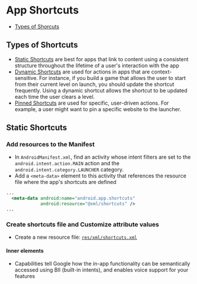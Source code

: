 # App Shortcuts
* [Types of Shorcuts](#types-of-shortcuts)


## Types of Shortcuts
* [Static Shortcuts](#static-shortcuts)
are best for apps that link to content using a consistent structure throughout the lifetime of a user's interaction with the app
* [Dynamic Shortcuts](#dynamic-shortcuts)
are used for actions in apps that are context-sensitive.
For instance, if you build a game that allows the user to start from their current level on launch, you should update the shortcut frequently.
Using a dynamic shortcut allows the shortcut to be updated each time the user clears a level.
* [Pinned Shortcuts](#pinned-shortcuts)
are used for specific, user-driven actions. For example, a user might want to pin a specific website to the launcher.

## Static Shortcuts
### Add resources to the Manifest
- In `AndroidManifest.xml`, find an activity whose intent filters are set to the `android.intent.action.MAIN` action and the `android.intent.category.LAUNCHER` category. 
- Add a `<meta-data>` element to this activity that references the resource file where the app's shortcuts are defined
```xml
...
  <meta-data android:name="android.app.shortcuts"
             android:resource="@xml/shortcuts" /> 
...
```
### Create shortcuts file and Customize attribute values
- Create a new resource file: [`res/xml/shortcuts.xml`](https://github.com/Salma-2/QuickNotes/blob/master/app/src/main/res/xml/shortcuts.xml)

#### Inner elements
- Capabilities tell Google how the in-app functionality can be semantically accessed using BII (built-in intents), and enables voice support for your features

